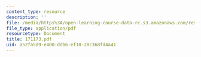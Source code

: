 ```yaml
---
content_type: resource
description: ''
file: /media/https%3A/open-learning-course-data-rc.s3.amazonaws.com/res-12-000-evolution-of-physical-oceanography-spring-2007/a52fa5d9e400ddb6ef1028c368fd4a41_171173.pdf
file_type: application/pdf
resourcetype: Document
title: 171173.pdf
uid: a52fa5d9-e400-ddb6-ef10-28c368fd4a41
---
```

